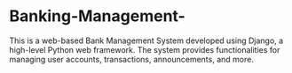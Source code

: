 # Banking-Management-
This is a web-based Bank Management System developed using Django, a high-level Python web framework. The system provides functionalities for managing user accounts, transactions, announcements, and more.

